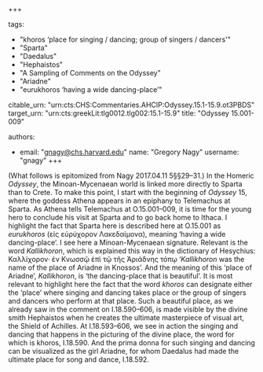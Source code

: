 +++

tags:
- "khoros ‘place for singing / dancing; group of singers / dancers&#39;"
- "Sparta"
- "Daedalus"
- "Hephaistos"
- "A Sampling of Comments on the Odyssey"
- "Ariadne"
- "eurukhoros ‘having a wide dancing-place’"

citable_urn: "urn:cts:CHS:Commentaries.AHCIP:Odyssey.15.1-15.9.ot3PBDS"
target_urn: "urn:cts:greekLit:tlg0012.tlg002:15.1-15.9"
title: "Odyssey 15.001-009"

authors:
- email: "gnagy@chs.harvard.edu"
  name: "Gregory Nagy"
  username: "gnagy"
+++

<p>(What follows is epitomized from Nagy 2017.04.11 5§§29–31.) In the Homeric <em>Odyssey</em>, the Minoan-Mycenaean world is linked more directly to Sparta than to Crete. To make this point, I start with the beginning of <em>Odyssey</em> 15, where the goddess Athena appears in an epiphany to Telemachus at Sparta. As Athena tells Telemachus at O.15.001–009, it is time for the young hero to conclude his visit at Sparta and to go back home to Ithaca. I highlight the fact that Sparta here is described here at O.15.001 as <em>eurukhoros</em> (εἰς εὐρύχορον Λακεδαίμονα), meaning ‘having a wide dancing-place’. I see here a Minoan-Mycenaean signature. Relevant is the word <em>Kallikhoron</em>, which is explained this way in the dictionary of Hesychius: Καλλίχορον· ἐν Κνωσσῷ ἐπὶ τῷ τῆς Ἀριάδνης τόπῳ ‘<em>Kallikhoron</em> was the name of the place of Ariadne in Knossos’. And the meaning of this ‘place of Ariadne’, <em>Kallikhoron</em>, is ‘the dancing-place that is beautiful’. It is most relevant to highlight here the fact that the word <em>khoros</em> can designate either the ‘place’ where singing and dancing takes place or the group of singers and dancers who perform at that place. Such a beautiful place, as we already saw in the comment on I.18.590–606, is made visible by the divine smith Hephaistos when he creates the ultimate masterpiece of visual art, the Shield of Achilles. At I.18.593–606, we see in action the singing and dancing that happens in the picturing of the divine place, the word for which is khoros, I.18.590. And the prima donna for such singing and dancing can be visualized as the girl Ariadne, for whom Daedalus had made the ultimate place for song and dance, I.18.592.  </p>